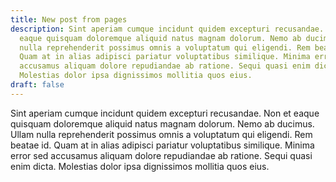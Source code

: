 ```yaml
---
title: New post from pages
description: Sint aperiam cumque incidunt quidem excepturi recusandae. Non et
  eaque quisquam doloremque aliquid natus magnam dolorum. Nemo ab ducimus. Ullam
  nulla reprehenderit possimus omnis a voluptatum qui eligendi. Rem beatae id.
  Quam at in alias adipisci pariatur voluptatibus similique. Minima error sed
  accusamus aliquam dolore repudiandae ab ratione. Sequi quasi enim dicta.
  Molestias dolor ipsa dignissimos mollitia quos eius.
draft: false
---
```

Sint aperiam cumque incidunt quidem excepturi recusandae. Non et eaque quisquam doloremque aliquid natus magnam dolorum. Nemo ab ducimus. Ullam nulla reprehenderit possimus omnis a voluptatum qui eligendi. Rem beatae id. Quam at in alias adipisci pariatur voluptatibus similique. Minima error sed accusamus aliquam dolore repudiandae ab ratione. Sequi quasi enim dicta. Molestias dolor ipsa dignissimos mollitia quos eius.
